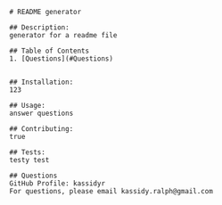 
    # README generator
    
    ## Description:
    generator for a readme file

    ## Table of Contents
    1. [Questions](#Questions)

    
    ## Installation:
    123

    ## Usage:
    answer questions
    
    ## Contributing:
    true
    
    ## Tests:
    testy test
    
    ## Questions
    GitHub Profile: kassidyr 
    For questions, please email kassidy.ralph@gmail.com
    